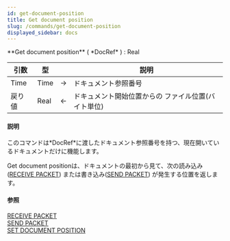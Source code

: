 ```yaml
---
id: get-document-position
title: Get document position
slug: /commands/get-document-position
displayed_sidebar: docs
---
```


<!--REF #_command_.Get document position.Syntax-->**Get document position** ( *DocRef* ) : Real<!-- END REF-->
<!--REF #_command_.Get document position.Params-->
| 引数 | 型 |  | 説明 |
| --- | --- | --- | --- |
| Time | Time | &#8594;  | ドキュメント参照番号 |
| 戻り値 | Real | &#8592; | ドキュメント開始位置からの ファイル位置(バイト単位) |

<!-- END REF-->

#### 説明 

<!--REF #_command_.Get document position.Summary-->このコマンドは*DocRef*に渡したドキュメント参照番号を持つ、現在開いているドキュメントだけに機能します。<!-- END REF-->

Get document positionは、ドキュメントの最初から見て、次の読み込み([RECEIVE PACKET](receive-packet.md "RECEIVE PACKET")) または書き込み([SEND PACKET](send-packet.md "SEND PACKET")) が発生する位置を返します。

#### 参照 

[RECEIVE PACKET](receive-packet.md)  
[SEND PACKET](send-packet.md)  
[SET DOCUMENT POSITION](set-document-position.md)  